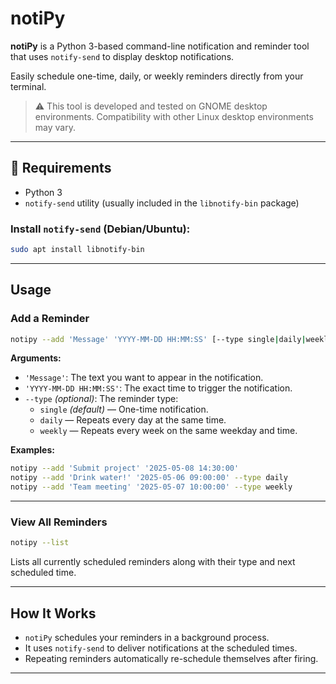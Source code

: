# notiPy

**notiPy** is a Python 3-based command-line notification and reminder tool that uses `notify-send` to display desktop notifications.

Easily schedule one-time, daily, or weekly reminders directly from your terminal.

> ⚠️ This tool is developed and tested on GNOME desktop environments. Compatibility with other Linux desktop environments may vary.

---

## 🔧 Requirements

- Python 3
- `notify-send` utility (usually included in the `libnotify-bin` package)

### Install `notify-send` (Debian/Ubuntu):

```bash
sudo apt install libnotify-bin
```

---

## Usage

### Add a Reminder

```bash
notipy --add 'Message' 'YYYY-MM-DD HH:MM:SS' [--type single|daily|weekly]
```

**Arguments:**

- `'Message'`: The text you want to appear in the notification.
- `'YYYY-MM-DD HH:MM:SS'`: The exact time to trigger the notification.
- `--type` *(optional)*: The reminder type:
  - `single` *(default)* — One-time notification.
  - `daily` — Repeats every day at the same time.
  - `weekly` — Repeats every week on the same weekday and time.

**Examples:**

```bash
notipy --add 'Submit project' '2025-05-08 14:30:00'
notipy --add 'Drink water!' '2025-05-06 09:00:00' --type daily
notipy --add 'Team meeting' '2025-05-07 10:00:00' --type weekly
```

---

### View All Reminders

```bash
notipy --list
```

Lists all currently scheduled reminders along with their type and next scheduled time.

---

## How It Works

- `notiPy` schedules your reminders in a background process.
- It uses `notify-send` to deliver notifications at the scheduled times.
- Repeating reminders automatically re-schedule themselves after firing.

---
